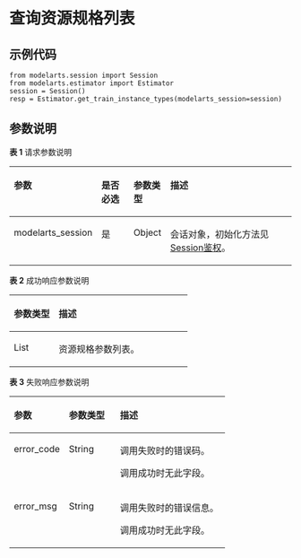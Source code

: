 # 查询资源规格列表<a name="modelarts_04_0191"></a>

## 示例代码<a name="zh-cn_topic_0160574646_section5592153085519"></a>

```
from modelarts.session import Session
from modelarts.estimator import Estimator
session = Session()
resp = Estimator.get_train_instance_types(modelarts_session=session)
```

## 参数说明<a name="zh-cn_topic_0160574646_section14139153717410"></a>

**表 1**  请求参数说明

<a name="zh-cn_topic_0160574646_table155461191218"></a>
<table><thead align="left"><tr id="zh-cn_topic_0160574646_row254817912212"><th class="cellrowborder" valign="top" width="25.630000000000003%" id="mcps1.2.5.1.1"><p id="zh-cn_topic_0160574646_p12549899214"><a name="zh-cn_topic_0160574646_p12549899214"></a><a name="zh-cn_topic_0160574646_p12549899214"></a>参数</p>
</th>
<th class="cellrowborder" valign="top" width="12.410000000000002%" id="mcps1.2.5.1.2"><p id="zh-cn_topic_0160574646_p3552101193813"><a name="zh-cn_topic_0160574646_p3552101193813"></a><a name="zh-cn_topic_0160574646_p3552101193813"></a>是否必选</p>
</th>
<th class="cellrowborder" valign="top" width="11.310000000000002%" id="mcps1.2.5.1.3"><p id="zh-cn_topic_0160574646_p1755169172118"><a name="zh-cn_topic_0160574646_p1755169172118"></a><a name="zh-cn_topic_0160574646_p1755169172118"></a>参数类型</p>
</th>
<th class="cellrowborder" valign="top" width="50.650000000000006%" id="mcps1.2.5.1.4"><p id="zh-cn_topic_0160574646_p55521998211"><a name="zh-cn_topic_0160574646_p55521998211"></a><a name="zh-cn_topic_0160574646_p55521998211"></a>描述</p>
</th>
</tr>
</thead>
<tbody><tr id="zh-cn_topic_0160574646_row8893215413"><td class="cellrowborder" valign="top" width="25.630000000000003%" headers="mcps1.2.5.1.1 "><p id="zh-cn_topic_0160574646_p6891421842"><a name="zh-cn_topic_0160574646_p6891421842"></a><a name="zh-cn_topic_0160574646_p6891421842"></a>modelarts_session</p>
</td>
<td class="cellrowborder" valign="top" width="12.410000000000002%" headers="mcps1.2.5.1.2 "><p id="zh-cn_topic_0160574646_p68972047"><a name="zh-cn_topic_0160574646_p68972047"></a><a name="zh-cn_topic_0160574646_p68972047"></a>是</p>
</td>
<td class="cellrowborder" valign="top" width="11.310000000000002%" headers="mcps1.2.5.1.3 "><p id="zh-cn_topic_0160574646_p158912219419"><a name="zh-cn_topic_0160574646_p158912219419"></a><a name="zh-cn_topic_0160574646_p158912219419"></a>Object</p>
</td>
<td class="cellrowborder" valign="top" width="50.650000000000006%" headers="mcps1.2.5.1.4 "><p id="zh-cn_topic_0160574646_p1689152543"><a name="zh-cn_topic_0160574646_p1689152543"></a><a name="zh-cn_topic_0160574646_p1689152543"></a>会话对象，初始化方法见<a href="Session鉴权概述.md">Session鉴权</a>。</p>
</td>
</tr>
</tbody>
</table>

**表 2**  成功响应参数说明

<a name="zh-cn_topic_0160574646_table973120224596"></a>
<table><thead align="left"><tr id="zh-cn_topic_0160574646_row2731522195910"><th class="cellrowborder" valign="top" width="25.2%" id="mcps1.2.3.1.1"><p id="zh-cn_topic_0160574646_p117308225593"><a name="zh-cn_topic_0160574646_p117308225593"></a><a name="zh-cn_topic_0160574646_p117308225593"></a>参数类型</p>
</th>
<th class="cellrowborder" valign="top" width="74.8%" id="mcps1.2.3.1.2"><p id="zh-cn_topic_0160574646_p2730132255915"><a name="zh-cn_topic_0160574646_p2730132255915"></a><a name="zh-cn_topic_0160574646_p2730132255915"></a>描述</p>
</th>
</tr>
</thead>
<tbody><tr id="zh-cn_topic_0160574646_row1873172215912"><td class="cellrowborder" valign="top" width="25.2%" headers="mcps1.2.3.1.1 "><p id="zh-cn_topic_0160574646_p117311922115916"><a name="zh-cn_topic_0160574646_p117311922115916"></a><a name="zh-cn_topic_0160574646_p117311922115916"></a>List</p>
</td>
<td class="cellrowborder" valign="top" width="74.8%" headers="mcps1.2.3.1.2 "><p id="zh-cn_topic_0160574646_p6731182225914"><a name="zh-cn_topic_0160574646_p6731182225914"></a><a name="zh-cn_topic_0160574646_p6731182225914"></a>资源规格参数列表。</p>
</td>
</tr>
</tbody>
</table>

**表 3**  失败响应参数说明

<a name="zh-cn_topic_0160574646_table55928961173927"></a>
<table><thead align="left"><tr id="zh-cn_topic_0160574646_row40618446173927"><th class="cellrowborder" valign="top" width="25.490000000000002%" id="mcps1.2.4.1.1"><p id="zh-cn_topic_0160574646_p1631242217407"><a name="zh-cn_topic_0160574646_p1631242217407"></a><a name="zh-cn_topic_0160574646_p1631242217407"></a>参数</p>
</th>
<th class="cellrowborder" valign="top" width="23.72%" id="mcps1.2.4.1.2"><p id="zh-cn_topic_0160574646_p5427574117407"><a name="zh-cn_topic_0160574646_p5427574117407"></a><a name="zh-cn_topic_0160574646_p5427574117407"></a>参数类型</p>
</th>
<th class="cellrowborder" valign="top" width="50.79%" id="mcps1.2.4.1.3"><p id="zh-cn_topic_0160574646_p12364118914"><a name="zh-cn_topic_0160574646_p12364118914"></a><a name="zh-cn_topic_0160574646_p12364118914"></a>描述</p>
</th>
</tr>
</thead>
<tbody><tr id="zh-cn_topic_0160574646_row11062410173927"><td class="cellrowborder" valign="top" width="25.490000000000002%" headers="mcps1.2.4.1.1 "><p id="zh-cn_topic_0160574646_p688954611624"><a name="zh-cn_topic_0160574646_p688954611624"></a><a name="zh-cn_topic_0160574646_p688954611624"></a>error_code</p>
</td>
<td class="cellrowborder" valign="top" width="23.72%" headers="mcps1.2.4.1.2 "><p id="zh-cn_topic_0160574646_p3804851211624"><a name="zh-cn_topic_0160574646_p3804851211624"></a><a name="zh-cn_topic_0160574646_p3804851211624"></a>String</p>
</td>
<td class="cellrowborder" valign="top" width="50.79%" headers="mcps1.2.4.1.3 "><p id="zh-cn_topic_0160574646_p156551524172412"><a name="zh-cn_topic_0160574646_p156551524172412"></a><a name="zh-cn_topic_0160574646_p156551524172412"></a>调用失败时的错误码。</p>
<p id="zh-cn_topic_0160574646_p6203060911624"><a name="zh-cn_topic_0160574646_p6203060911624"></a><a name="zh-cn_topic_0160574646_p6203060911624"></a>调用成功时无此字段。</p>
</td>
</tr>
<tr id="zh-cn_topic_0160574646_row52351653173927"><td class="cellrowborder" valign="top" width="25.490000000000002%" headers="mcps1.2.4.1.1 "><p id="zh-cn_topic_0160574646_p4368550411624"><a name="zh-cn_topic_0160574646_p4368550411624"></a><a name="zh-cn_topic_0160574646_p4368550411624"></a>error_msg</p>
</td>
<td class="cellrowborder" valign="top" width="23.72%" headers="mcps1.2.4.1.2 "><p id="zh-cn_topic_0160574646_p6574380911624"><a name="zh-cn_topic_0160574646_p6574380911624"></a><a name="zh-cn_topic_0160574646_p6574380911624"></a>String</p>
</td>
<td class="cellrowborder" valign="top" width="50.79%" headers="mcps1.2.4.1.3 "><p id="zh-cn_topic_0160574646_p1277593619"><a name="zh-cn_topic_0160574646_p1277593619"></a><a name="zh-cn_topic_0160574646_p1277593619"></a>调用失败时的错误信息。</p>
<p id="zh-cn_topic_0160574646_p2364831411624"><a name="zh-cn_topic_0160574646_p2364831411624"></a><a name="zh-cn_topic_0160574646_p2364831411624"></a>调用成功时无此字段。</p>
</td>
</tr>
</tbody>
</table>

